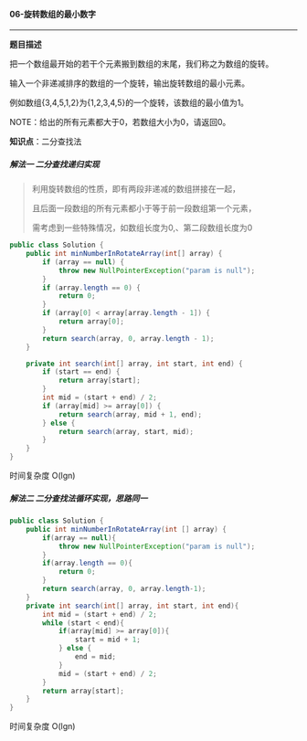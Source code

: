 #### 06-旋转数组的最小数字

***



**题目描述**

把一个数组最开始的若干个元素搬到数组的末尾，我们称之为数组的旋转。

输入一个非递减排序的数组的一个旋转，输出旋转数组的最小元素。

例如数组{3,4,5,1,2}为{1,2,3,4,5}的一个旋转，该数组的最小值为1。

NOTE：给出的所有元素都大于0，若数组大小为0，请返回0。



**知识点**：二分查找法



##### 解法一 二分查找递归实现

> 利用旋转数组的性质，即有两段非递减的数组拼接在一起，
>
> 且后面一段数组的所有元素都小于等于前一段数组第一个元素，
>
> 需考虑到一些特殊情况，如数组长度为0,、第二段数组长度为0

```java
public class Solution {
    public int minNumberInRotateArray(int[] array) {
        if (array == null) {
            throw new NullPointerException("param is null");
        }
        if (array.length == 0) {
            return 0;
        }
        if (array[0] < array[array.length - 1]) {
            return array[0];
        }
        return search(array, 0, array.length - 1);
    }

    private int search(int[] array, int start, int end) {
        if (start == end) {
            return array[start];
        }
        int mid = (start + end) / 2;
        if (array[mid] >= array[0]) {
            return search(array, mid + 1, end);
        } else {
            return search(array, start, mid);
        }
    }
}
```

时间复杂度 O(lgn)



##### 解法二 二分查找法循环实现，思路同一

```java
public class Solution {
    public int minNumberInRotateArray(int [] array) {
        if(array == null){
            throw new NullPointerException("param is null");
        }
        if(array.length == 0){
            return 0;
        }
        return search(array, 0, array.length-1);
    }
    private int search(int[] array, int start, int end){
        int mid = (start + end) / 2;
        while (start < end){
            if(array[mid] >= array[0]){
                start = mid + 1;
            } else {
                end = mid;
            }
            mid = (start + end) / 2;
        }
        return array[start];
    }
}

```

时间复杂度 O(lgn)
